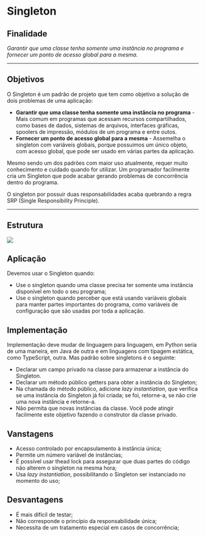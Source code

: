 # Singleton

## Finalidade

*Garantir que uma classe tenha somente uma instância no programa e fornecer um ponto de acesso global para a mesma.*

---

## Objetivos

O Singleton é um padrão de projeto que tem como objetivo a solução de dois problemas de uma aplicação:

- **Garantir que uma classe tenha somente uma instância no programa** - Mais comum em programas que acessam recursos compartilhados, como bases de dados, sistemas de arquivos, interfaces gráficas, spoolers de impressão, módulos de um programa e entre outos.
- **Fornecer um ponto de acesso global para a mesma** - Assemelha o singleton com variáveis globais, porque possuimos um único objeto, com acesso global, que pode ser usado em várias partes da aplicação.

Mesmo sendo um dos padrões com maior uso atualmente, requer muito conhecimento e cuidado quando for utilizar. Um programador facilmente cria um Singleton que pode acabar gerando problemas de concorrência dentro do programa.

O singleton por possuir duas responsabilidades acaba quebrando a regra SRP (Single Responsibility Principle).


---

## Estrutura

<img src="/singleton/diagramas/Singleton.png">


## Aplicação

Devemos usar o Singleton quando:

- Use o singleton quando uma classe precisa ter somente uma instância disponível em todo o seu programa;
- Use o singleton quando perceber que está usando variáveis globais para manter partes importantes do programa, como variáveis de configuração que são usadas por toda a aplicação.

## Implementação

Implementação deve mudar de linguagem para linguagem, em Python seria de uma maneira, em Java de outra e em linguagens com tipagem estática, como TypeScript, outra. Mas padrão sobre singletons é o seguinte:

- Declarar um campo privado na classe para armazenar a instância do Singleton.
- Declarar um método público getters para obter a instância do Singleton;
- Na chamada do método público, adicione *lazy instantiation*, que verifica se uma instância do Singleton já foi criada; se foi, retorne-a, se não crie uma nova instância e retorne-a.
- Não permita que novas instâncias da classe. Você pode atingir facilmente este objetivo fazendo o construtor da classe privado.

## Vanstagens

- Acesso controlado por encapsulamento à instância única;
- Permite um número variável de instâncias;
- É possível usar thead lock para assegurar que duas partes do código não alterem o singleton na mesma hora;
- Usa *lazy instantiation*, possibilitando o Singleton ser instanciado no momento do uso;

## Desvantagens

- É mais difícil de testar;
- Não corresponde o princípio da responsabilidade única;
- Necessita de um tratamento especial em casos de concorrência;
